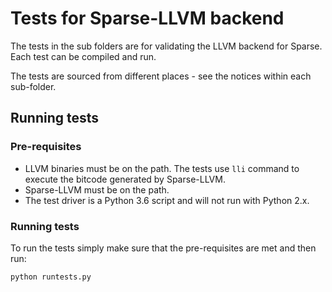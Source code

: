 # Tests for Sparse-LLVM backend

The tests in the sub folders are for validating the LLVM backend for Sparse. Each test can be compiled and run.

The tests are sourced from different places - see the notices within each sub-folder.

## Running tests

### Pre-requisites

* LLVM binaries must be on the path. The tests use `lli` command to execute the bitcode generated by Sparse-LLVM.
* Sparse-LLVM must be on the path.
* The test driver is a Python 3.6 script and will not run with Python 2.x.

### Running tests
To run the tests simply make sure that the pre-requisites are met and then run:

```
python runtests.py
```
